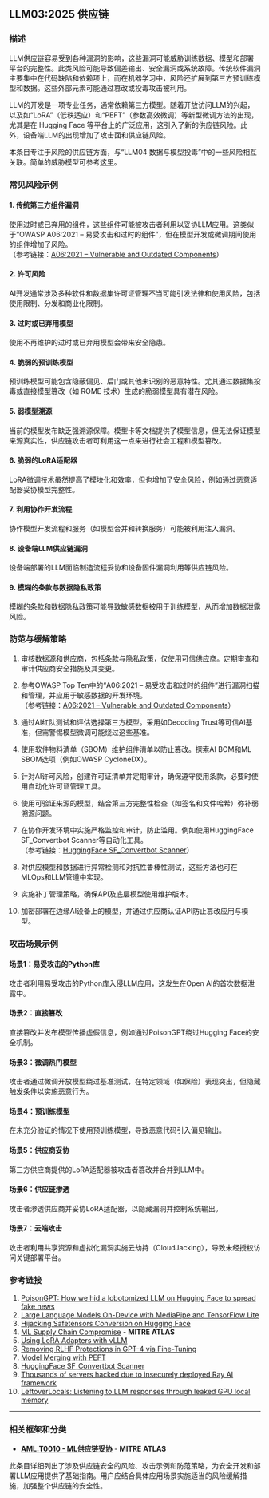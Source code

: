 ## LLM03:2025 供应链

### 描述

LLM供应链容易受到各种漏洞的影响，这些漏洞可能威胁训练数据、模型和部署平台的完整性。此类风险可能导致偏差输出、安全漏洞或系统故障。传统软件漏洞主要集中在代码缺陷和依赖项上，而在机器学习中，风险还扩展到第三方预训练模型和数据。这些外部元素可能通过篡改或投毒攻击被利用。

LLM的开发是一项专业任务，通常依赖第三方模型。随着开放访问LLM的兴起，以及如“LoRA”（低秩适应）和“PEFT”（参数高效微调）等新型微调方法的出现，尤其是在 Hugging Face 等平台上的广泛应用，这引入了新的供应链风险。此外，设备端LLM的出现增加了攻击面和供应链风险。

本条目专注于风险的供应链方面，与“LLM04 数据与模型投毒”中的一些风险相互关联。简单的威胁模型可参考[这里](https://github.com/jsotiro/ThreatModels/blob/main/LLM%20Threats-LLM%20Supply%20Chain.png)。

### 常见风险示例

#### 1. 传统第三方组件漏洞

  使用过时或已弃用的组件，这些组件可能被攻击者利用以妥协LLM应用。这类似于“OWASP A06:2021 – 易受攻击和过时的组件”，但在模型开发或微调期间使用的组件增加了风险。  
  （参考链接：[A06:2021 – Vulnerable and Outdated Components](https://owasp.org/Top10/A06_2021-Vulnerable_and_Outdated_Components/)）

#### 2. 许可风险

  AI开发通常涉及多种软件和数据集许可证管理不当可能引发法律和使用风险，包括使用限制、分发和商业化限制。

#### 3. 过时或已弃用模型

  使用不再维护的过时或已弃用模型会带来安全隐患。

#### 4. 脆弱的预训练模型

  预训练模型可能包含隐蔽偏见、后门或其他未识别的恶意特性。尤其通过数据集投毒或直接模型篡改（如 ROME 技术）生成的脆弱模型具有潜在风险。

#### 5. 弱模型溯源

  当前的模型发布缺乏强溯源保障。模型卡等文档提供了模型信息，但无法保证模型来源真实性，供应链攻击者可利用这一点来进行社会工程和模型篡改。

#### 6. 脆弱的LoRA适配器

  LoRA微调技术虽然提高了模块化和效率，但也增加了安全风险，例如通过恶意适配器妥协模型完整性。

#### 7. 利用协作开发流程

  协作模型开发流程和服务（如模型合并和转换服务）可能被利用注入漏洞。

#### 8. 设备端LLM供应链漏洞

  设备端部署的LLM面临制造流程妥协和设备固件漏洞利用等供应链风险。

#### 9. 模糊的条款与数据隐私政策

  模糊的条款和数据隐私政策可能导致敏感数据被用于训练模型，从而增加数据泄露风险。

### 防范与缓解策略

1. 审核数据源和供应商，包括条款与隐私政策，仅使用可信供应商。定期审查和审计供应商安全措施及其变更。  
2. 参考OWASP Top Ten中的“A06:2021 – 易受攻击和过时的组件”进行漏洞扫描和管理，并应用于敏感数据的开发环境。  
  （参考链接：[A06:2021 – Vulnerable and Outdated Components](https://owasp.org/Top10/A06_2021-Vulnerable_and_Outdated_Components/)）

3. 通过AI红队测试和评估选择第三方模型。采用如Decoding Trust等可信AI基准，但需警惕模型微调可能绕过这些基准。  

4. 使用软件物料清单（SBOM）维护组件清单以防止篡改。探索AI BOM和ML SBOM选项（例如OWASP CycloneDX）。  

5. 针对AI许可风险，创建许可证清单并定期审计，确保遵守使用条款，必要时使用自动化许可证管理工具。  

6. 使用可验证来源的模型，结合第三方完整性检查（如签名和文件哈希）弥补弱溯源问题。  

7. 在协作开发环境中实施严格监控和审计，防止滥用。例如使用HuggingFace SF_Convertbot Scanner等自动化工具。  
  （参考链接：[HuggingFace SF_Convertbot Scanner](https://gist.github.com/rossja/d84a93e5c6b8dd2d4a538aa010b29163)）

8. 对供应模型和数据进行异常检测和对抗性鲁棒性测试，这些方法也可在MLOps和LLM管道中实现。

9. 实施补丁管理策略，确保API及底层模型使用维护版本。

10. 加密部署在边缘AI设备上的模型，并通过供应商认证API防止篡改应用与模型。

### 攻击场景示例

#### 场景1：易受攻击的Python库

  攻击者利用易受攻击的Python库入侵LLM应用，这发生在Open AI的首次数据泄露中。

#### 场景2：直接篡改

  直接篡改并发布模型传播虚假信息，例如通过PoisonGPT绕过Hugging Face的安全机制。

#### 场景3：微调热门模型

  攻击者通过微调开放模型绕过基准测试，在特定领域（如保险）表现突出，但隐藏触发条件以实施恶意行为。

#### 场景4：预训练模型

  在未充分验证的情况下使用预训练模型，导致恶意代码引入偏见输出。

#### 场景5：供应商妥协

  第三方供应商提供的LoRA适配器被攻击者篡改并合并到LLM中。

#### 场景6：供应链渗透

  攻击者渗透供应商并妥协LoRA适配器，以隐藏漏洞并控制系统输出。

#### 场景7：云端攻击

  攻击者利用共享资源和虚拟化漏洞实施云劫持（CloudJacking），导致未经授权访问关键部署平台。

### 参考链接

1. [PoisonGPT: How we hid a lobotomized LLM on Hugging Face to spread fake news](https://blog.mithrilsecurity.io/poisongpt-how-we-hid-a-lobotomized-llm-on-hugging-face-to-spread-fake-news)  
2. [Large Language Models On-Device with MediaPipe and TensorFlow Lite](https://developers.googleblog.com/en/large-language-models-on-device-with-mediapipe-and-tensorflow-lite/)  
3. [Hijacking Safetensors Conversion on Hugging Face](https://hiddenlayer.com/research/silent-sabotage/)  
4. [ML Supply Chain Compromise](https://atlas.mitre.org/techniques/AML.T0010) - **MITRE ATLAS**  
5. [Using LoRA Adapters with vLLM](https://docs.vllm.ai/en/latest/models/lora.html)  
6. [Removing RLHF Protections in GPT-4 via Fine-Tuning](https://arxiv.org/pdf/2311.05553)  
7. [Model Merging with PEFT](https://huggingface.co/blog/peft_merging)  
8. [HuggingFace SF_Convertbot Scanner](https://gist.github.com/rossja/d84a93e5c6b8dd2d4a538aa010b29163)  
9. [Thousands of servers hacked due to insecurely deployed Ray AI framework](https://www.csoonline.com/article/2075540/thousands-of-servers-hacked-due-to-insecurely-deployed-ray-ai-framework.html)  
10. [LeftoverLocals: Listening to LLM responses through leaked GPU local memory](https://blog.trailofbits.com/2024/01/16/leftoverlocals-listening-to-llm-responses-through-leaked-gpu-local-memory/)  

---

### 相关框架和分类

- **[AML.T0010 - ML供应链妥协](https://atlas.mitre.org/techniques/AML.T0010)** - **MITRE ATLAS**  

此条目详细列出了涉及供应链安全的风险、攻击示例和防范策略，为安全开发和部署LLM应用提供了基础指南。用户应结合具体应用场景实施适当的风险缓解措施，加强整个供应链的安全性。

